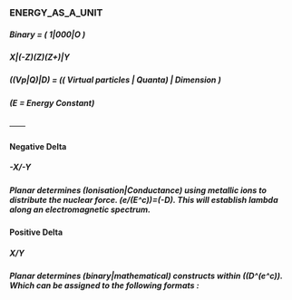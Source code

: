 ### ENERGY_AS_A_UNIT

##### Binary = ( 1|000|O )
##### X|(-Z)(Z)(Z+)|Y
##### ((Vp|Q)|D) = (( Virtual particles | Quanta) | Dimension )
##### (E = Energy Constant)

——
#### Negative Delta
##### -X/-Y
##### Planar determines (Ionisation|Conductance) using metallic ions to distribute the nuclear force. (e/(E^c))=(-D). This will establish lambda along an electromagnetic spectrum.

#### Positive Delta 
##### X/Y
##### Planar determines (binary|mathematical) constructs within ((D^(e^c)). Which can be assigned to the following formats :
